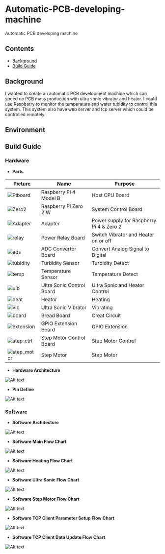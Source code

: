 # Automatic-PCB-developing-machine
Automatic PCB developing machine
## Contents

- [Background](#background)
- [Build Guide](#build-guide)

## Background
I wanted to create an automatic PCB development machine which can speed up PCB mass production with ultra sonic vibrator and heator. I could use Respbarry to monitor the temperature and water tubidity to control this system. This system also have web server and tcp server which could be controlled remotely. 

## Environment

## Build Guide

### Hardware
- **Parts**

Picture | Name | Purpose
--------|------|---------
|![Piboard](/imgs/pi_board.png)|Raspberry Pi 4 Model B|Host CPU Board|
|![Zero2](/imgs/zero_2.png)|Raspberry Pi Zero 2 W|System Control Board|
|![Adapter](/imgs/adapter.png)|Adapter|Power supply for Raspberry Pi 4 & Zero 2|
|![relay](/imgs/relay_s.png)|Power Relay Board|Switch Vibrator and Heater on or off|
|![ads](/imgs/ads.png)|ADC Convertor Board|Convert Analog Signal to Digital|
|![tubidity](/imgs/turbidity.png)|Turbidity Sensor|Turbidity Detect|
|![temp](/imgs/temp_sensor.png)|Temperature Sensor|Temperature Detect|
|![ulb](/imgs/ul_control.png)|Ultra Sonic Control Board|Ultra Sonic and Heator Control|
|![heat](/imgs/heator.png)|Heator|Heating|
|![vib](/imgs/vibrator.png)|Ultra Sonic Vibrator|Vibrating|
|![board](/imgs/Breadboard_s.png)|Bread Board|Creat Circuit|
|![extension](/imgs/extension.png)|GPIO Extension Board|GPIO Extension|
|![step_ctrl](/imgs/step_ctrl.png)|Step Motor Control Board|Step Motor Control|
|![step_motor](/imgs/step_motor.png)|Step Motor|Step Motor|



- **Hardware Architecture**

![Alt text](/imgs/Hardware_arch.png)

- **Pin Define**

![Alt text](/imgs/pin_define.png)

### Software

- **Software Architecture**

![Alt text](/imgs/Softeare_arch.png)

- **Software Main Flow Chart**

![Alt text](/imgs/flow_main.png)

- **Software Heating Flow Chart**

![Alt text](/imgs/flow_heating.png)

- **Software Ultra Sonic Flow Chart**

![Alt text](/imgs/flow_sonic.png)

- **Software Step Motor Flow Chart**

![Alt text](/imgs/flow_motor.png)

- **Software TCP Client Parameter Setup Flow Chart**

![Alt text](/imgs/flow_tcp_client_listen.png)

- **Software TCP Client Data Update Flow Chart**

![Alt text](/imgs/flow_tcp_client_output.png)
